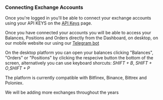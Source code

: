 ### Connecting Exchange Accounts

Once you're logged in you'll be able to connect your exchange accounts using
your API KEYS on the [API Keys](https://aluna.social/my/account/api_keys) page.

Once you have connected your accounts you will be able to access your Balances,
Positions and Orders directly from the Dashboard, on desktop, on our
mobile website our using our [Telegram bot](../bot/intro.md)

On the desktop platform you can open your balances clicking "Balances", "Orders" or "Positions"
by clicking the respecive button the bottom of the screen, alternatively you can use keyboard shorcuts: _SHIFT + B_, _SHIFT + O_,_SHIFT + P_

The platform is currently compatible with Bitfinex, Binance, Bittrex and Poloniex.

We will be adding more exchanges throughout the years
